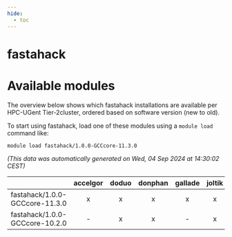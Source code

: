 ```yaml
---
hide:
  - toc
---
```


fastahack
=========

# Available modules


The overview below shows which fastahack installations are available per HPC-UGent Tier-2cluster, ordered based on software version (new to old).

To start using fastahack, load one of these modules using a `module load` command like:

```shell
module load fastahack/1.0.0-GCCcore-11.3.0
```

*(This data was automatically generated on Wed, 04 Sep 2024 at 14:30:02 CEST)*  

| |accelgor|doduo|donphan|gallade|joltik|shinx|skitty|
| :---: | :---: | :---: | :---: | :---: | :---: | :---: | :---: |
|fastahack/1.0.0-GCCcore-11.3.0|x|x|x|x|x|-|x|
|fastahack/1.0.0-GCCcore-10.2.0|-|x|x|-|x|-|x|
